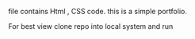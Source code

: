 file contains Html , CSS code.
this is a simple portfolio.

For best view clone repo into local system and run
